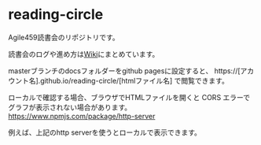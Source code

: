 # reading-circle
Agile459読書会のリポジトリです。

読書会のログや進め方は[Wiki](https://github.com/agile459/reading-circle/wiki)にまとめています。

masterブランチのdocsフォルダーをgithub pagesに設定すると、
https://[アカウント名].github.io/reading-circle/[htmlファイル名]
で閲覧できます。

ローカルで確認する場合、ブラウザでHTMLファイルを開くと CORS エラーでグラフが表示されない場合があります。
https://www.npmjs.com/package/http-server

例えば、上記のhttp serverを使うとローカルで表示できます。
